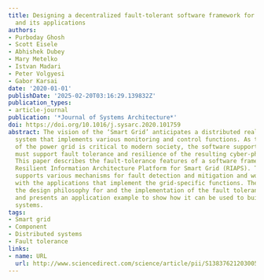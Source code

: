 ```yaml
---
title: Designing a decentralized fault-tolerant software framework for smart grids
  and its applications
authors:
- Purboday Ghosh
- Scott Eisele
- Abhishek Dubey
- Mary Metelko
- Istvan Madari
- Peter Volgyesi
- Gabor Karsai
date: '2020-01-01'
publishDate: '2025-02-20T03:16:29.139832Z'
publication_types:
- article-journal
publication: '*Journal of Systems Architecture*'
doi: https://doi.org/10.1016/j.sysarc.2020.101759
abstract: The vision of the ‘Smart Grid’ anticipates a distributed real-time embedded
  system that implements various monitoring and control functions. As the reliability
  of the power grid is critical to modern society, the software supporting the grid
  must support fault tolerance and resilience of the resulting cyber-physical system.
  This paper describes the fault-tolerance features of a software framework called
  Resilient Information Architecture Platform for Smart Grid (RIAPS). The framework
  supports various mechanisms for fault detection and mitigation and works in concert
  with the applications that implement the grid-specific functions. The paper discusses
  the design philosophy for and the implementation of the fault tolerance features
  and presents an application example to show how it can be used to build highly resilient
  systems.
tags:
- Smart grid
- Component
- Distributed systems
- Fault tolerance
links:
- name: URL
  url: http://www.sciencedirect.com/science/article/pii/S1383762120300539
---
```

